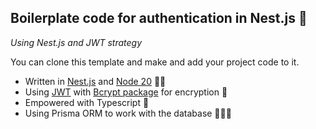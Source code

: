 ## Boilerplate code for authentication in Nest.js 🔋
*Using Nest.js and JWT strategy*

You can clone this template and make and add your project code to it.
- Written in [Nest.js](https://nestjs.com/) and [Node 20](https://nodejs.org/en) 🤘🏻
- Using [JWT](https://jwt.io/) with [Bcrypt package](https://www.npmjs.com/package/bcrypt) for encryption 🔐
- Empowered with Typescript 🤖
- Using Prisma ORM to work with the database 🧑🏻‍🎤
